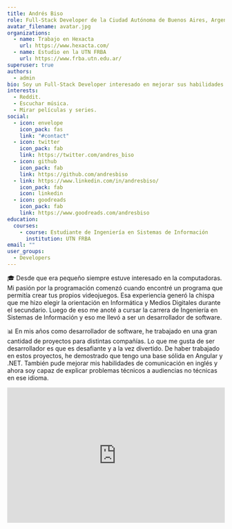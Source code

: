 ```yaml
---
title: Andrés Biso
role: Full-Stack Developer de la Ciudad Autónoma de Buenos Aires, Argentina
avatar_filename: avatar.jpg
organizations:
  - name: Trabajo en Hexacta
    url: https://www.hexacta.com/
  - name: Estudio en la UTN FRBA
    url: https://www.frba.utn.edu.ar/
superuser: true
authors:
  - admin
bio: Soy un Full-Stack Developer interesado en mejorar sus habilidades en programación.
interests:
  - Reddit.
  - Escuchar música.
  - Mirar películas y series.
social:
  - icon: envelope
    icon_pack: fas
    link: "#contact"
  - icon: twitter
    icon_pack: fab
    link: https://twitter.com/andres_biso
  - icon: github
    icon_pack: fab
    link: https://github.com/andresbiso
  - link: https://www.linkedin.com/in/andresbiso/
    icon_pack: fab
    icon: linkedin
  - icon: goodreads
    icon_pack: fab
    link: https://www.goodreads.com/andresbiso
education:
  courses:
    - course: Estudiante de Ingeniería en Sistemas de Información
      institution: UTN FRBA
email: ""
user_groups:
  - Developers
---
```

🎓 Desde que era pequeño siempre estuve interesado en la computadoras. Mi pasión por la programación comenzó cuando encontré un programa que permitía crear tus propios videojuegos. Esa experiencia generó la chispa que me hizo elegir la orientación en Informática y Medios Digitales durante el secundario. Luego de eso me anoté a cursar la carrera de Ingeniería en Sistemas de Información y eso me llevó a ser un desarrollador de software.

📊 En mis años como desarrollador de software, he trabajado en una gran cantidad de proyectos para distintas compañías. Lo que me gusta de ser desarrollador es que es desafiante y a la vez divertido. De haber trabajado en estos proyectos, he demostrado que tengo una base sólida en Angular y .NET. También pude mejorar mis habilidades de comunicación en inglés y ahora soy capaz de explicar problemas técnicos a audiencias no técnicas en ese idioma. 



<style>

.video-container { 

position: relative; 

padding-bottom: 56.25%; 

padding-top: 30px; 

height: 0; 

overflow: hidden; 

}

.video-container iframe, .video-container object, .video-container embed { 

position: absolute; 

top: 0; 

left: 0; 

width: 100%; 

height: 100%; 

}

</style>

<div class="video-container">

<iframe width="560" height="315" src="https://www.youtube.com/embed/v8l0_ZekrRE" frameborder="0" allow="accelerometer; autoplay; encrypted-media; gyroscope; picture-in-picture" allowfullscreen></iframe>

</div>